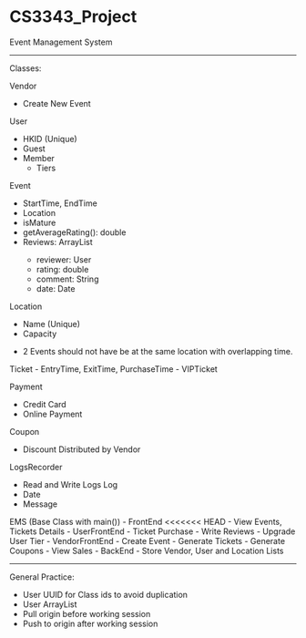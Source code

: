 # CS3343_Project

Event Management System

-------------------------------------------------------

Classes:

Vendor
- Create New Event

User
- HKID (Unique)
- Guest
- Member
	- Tiers

Event
- StartTime, EndTime
- Location
- isMature
- getAverageRating(): double
- Reviews: ArrayList<Review>
	- reviewer: User
	- rating: double
	- comment: String
	- date: Date

Location
- Name (Unique)
- Capacity
* 2 Events should not have be at the same location with overlapping time.
	
Ticket
	- EntryTime, ExitTime, PurchaseTime
	- VIPTicket

Payment
- Credit Card
- Online Payment

Coupon
- Discount
Distributed by Vendor

LogsRecorder
- Read and Write Logs
Log
- Date
- Message

EMS (Base Class with main())
	- FrontEnd
<<<<<<< HEAD
		- View Events, Tickets Details
		- UserFrontEnd
			- Ticket Purchase
			- Write Reviews
			- Upgrade User Tier
		- VendorFrontEnd
			- Create Event
			- Generate Tickets
			- Generate Coupons
			- View Sales
	- BackEnd
		- Store Vendor, User and Location Lists

-------------------------------------------------------

General Practice:

- User UUID for Class ids to avoid duplication
- User ArrayList<T>
- Pull origin before working session
- Push to origin after working session
